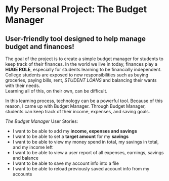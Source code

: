 # My Personal Project: The Budget Manager

## User-friendly tool designed to help manage budget and finances!

The goal of the project is to create a simple budget manager for students to 
keep track of their finances. In the world we live in today, finances play a
**HUGE ROLE**, especially for students learning to be financially independent.
College students are exposed to new responsibilities such as buying groceries,
paying bills, rent, *STUDENT LOANS* and balancing their wants with their needs.  
Learning all of this, on their own, can be difficult.

In this learning process, technology can be a powerful tool. Because of this reason,
I came up with Budget Manager. Through Budget Manager, students can keep track of their income, 
expenses, and saving goals.  


*The Budget Manager* User Stories:
- I want to be able to add my **income, expenses and savings**
- I want to be able to set a **target amount** for my **savings** 
- I want to be able to view my money spend in total, my savings in total, and my income left
- I want to be able to view a user report of all expenses, earnings, savings and balance
- I want to be able to save my account info into a file
- I want to be able to reload previously saved account info from my accounts